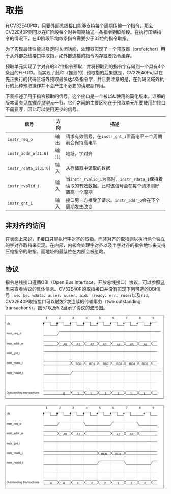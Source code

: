# 取指

在CV32E40P中，只要外部总线接口能够支持每个周期传输一个指令，那么CV32E40P则可以在IF阶段每个时钟周期输送一条指令到ID阶段。在执行压缩指令的情况下，在ID阶段平均每条指令需要少于32位的指令取指。

为了实现最佳性能以及定时关闭功能，处理器实现了一个预取器（prefetcher）用于从外部总线接口中取指，如外部连接的指令内存或者指令缓存。

预取单元实现了字对齐的32位指令预取，并将预取到的指令字存储到一个具有4个条目的FIFO中。而实现了此种（推测的）预取指的后果就是，CV32E40P可以在先正执行的代码区域外预取最多达4条指令字，并且要注意的是，在代码区域外执行的此种预取操作并不会产生不必要的读取副作用。

下表描述了用于指令预取的信号。这个接口是一个被LSU使用的简化版本，详细的版本请参见[*加载存储单元*]()一节。它们之间的主要区别在于预取单元所要使用的接口不需要写，因此可以使用更少的信号。

| 信号                  | 方向 | 描述                                                         |
| --------------------- | ---- | ------------------------------------------------------------ |
| `instr_req_o`         | 输出 | 请求有效信号，在`instr_gnt_i`置高电平一个周期前会保持高电平  |
| `instr_addr_o[31:0]`  | 输出 | 地址，字对齐                                                 |
| `instr_rdata_i[31:0]` | 输入 | 从存储器中读取的数据                                         |
| `instr_rvalid_i`      | 输入 | 当`instr_rvalid_i`为高时，`instr_rdata_i`保持着读取的有效数据。此时该信号会在每个请求刚好置高一个周期 |
| `instr_gnt_i`         | 输入 | 接口另一方接受了请求。`instr_addr_o`会在下个周期发生改变     |



## 非对齐的访问

在表面上来说，IF接口只能执行字对齐的取指。而非对齐的取指则以执行两个独立的字对齐取指来实现。在内部，内核会处理字对齐以及半字对齐的指令地址来支持压缩指令的取指。而地址的最低位在内部会被忽略。



## 协议

指令总线接口遵循OBI（Open Bus Interface，开放总线接口）协议，可以参照[这里](https://github.com/openhwgroup/core-v-docs/blob/master/cores/cv32e40p/OBI-v1.0.pdf)来查看协议的具体信息。CV32E40P的取指接口并没有实现下列可选的OBI信号：`we`、`be`、`wdata`、`auser`、`wuser`、`aid`、`rready`、`err`、`ruser`以及`rid`。CV32E40P取指接口可以触发2次连续的传输事务（two outstanding transactions）。图5.1以及5.2展示了协议的波形图。

![图5.1 连续内存传输](../images/obi_instruction_basic.svg)

![图5.2 多事务传输](../images/obi_instruction_multiple_outstanding.svg)